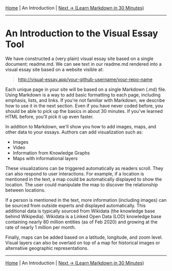 [Home](../) | An Introduction | [Next -> (Learn Markdown in 30 Minutes)](markdown.md)
___
# An Introduction to the Visual Essay Tool

We have constructed a (very plain) visual essay site based on a single document: readme.md. We can see text in our readme.md rendered into a visual essay site based on a website visible at:

> http://visual-essay.app/your-github-username/your-repo-name

Each unique page in your site will be based on a single Markdown (.md) file. Using Markdown is a way to add basic formatting to each page, including emphasis, lists, and links. If you're not familiar with Markdown, we describe how to use it in the next section. Even if you have never coded before, you should be able to pick up the basics in about 30 minutes. If you've learned HTML before, you'll pick it up even faster.

In addition to Markdown, we'll show you how to add images, maps, and other data to your essays. Authors can add visualization such as:

* Images
* Video
* Information from Knowledge Graphs
* Maps with informational layers

These visualizations can be triggered automatically as readers scroll. They can also respond to user interactions. For example, if a location is mentioned in the text, a map could be automatically displayed to show the location. The user could manipulate the map to discover the relationship between locations.

If a person is mentioned in the text, more information (including images) can be sourced from outside experts and displayed automatically. This additional data is typically sourced from Wikidata (the knowledge base behind Wikipedia). Wikidata is a Linked Open Data (LOD) knowledge base containing nearly 80 million entities (as of Feb 2020) and growing at the rate of nearly 1 million per month.

Finally, maps can be added based on a latitude, longitude, and zoom level. Visual layers can also be overlaid on top of a map for historical images or alternative geographic representations.
____

[Home](../) | An Introduction | [Next -> (Learn Markdown in 30 Minutes)](markdown.md)
